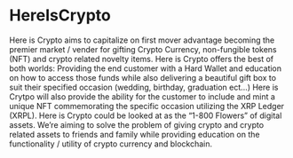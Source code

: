 # HereIsCrypto
Here is Crypto aims to capitalize on first mover advantage becoming the premier market /   vender for gifting Crypto Currency, non-fungible tokens (NFT) and crypto related novelty items. Here is Crypto offers the best of both worlds: Providing the end customer with a Hard Wallet and education on how to access those funds while also delivering a beautiful gift box to suit their specified occasion (wedding, birthday, graduation ect…) Here is Crytpo will also provide the ability for the customer to include and mint a unique NFT commemorating the specific occasion utilizing the XRP Ledger (XRPL). Here is Crypto could be looked at as the “1-800 Flowers” of digital assets. We’re aiming to solve the problem of giving crypto and crypto related assets to friends and family while providing education on the functionality / utility of crypto currency and blockchain. 
